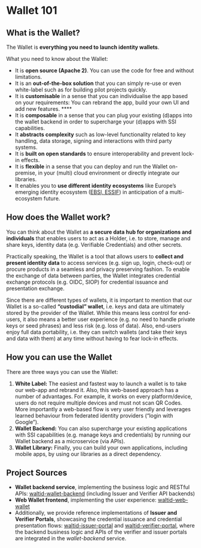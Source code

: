 # Wallet 101

## What is the Wallet?

The Wallet is **everything you need to launch identity wallets**.

What you need to know about the Wallet:

* It is **open source (Apache 2)**. You can use the code for free and without limitations. &#x20;
* It is an **out-of-the-box solution** that you can simply re-use or even white-label such as for building pilot projects quickly.
* It is **customisable** in a sense that you can individualise the app based on your requirements: You can rebrand the app, build your own UI and add new features. ****&#x20;
* It is **composable** in a sense that you can plug your existing (d)apps into the wallet backend in order to supercharge your (d)apps with SSI capabilities.&#x20;
* It **abstracts complexity** such as low-level functionality related to key handling, data storage, signing and interactions with third party systems.
* It is **built on open standards** to ensure interoperability and prevent lock-in effects.
* It is **flexible** in a sense that you can deploy and run the Wallet on-premise, in your (multi) cloud environment or directly integrate our libraries.&#x20;
* It enables you to **use different identity ecosystems** like Europe’s emerging identity ecosystem ([EBSI, ESSIF](https://ec.europa.eu/digital-building-blocks/wikis/display/ebsi)) in anticipation of a multi-ecosystem future.

## How does the Wallet work?

You can think about the Wallet as **a secure data hub for organizations and individuals** that enables users to act as a Holder, i.e. to store, manage and share keys, identity data (e.g. Verifiable Credentials) and other secrets.&#x20;

Practically speaking, the Wallet is a tool that allows users to **collect and present identity data** to access services (e.g. sign up, login, check-out) or procure products in a seamless and privacy preserving fashion. To enable the exchange of data between parties, the Wallet integrates credential exchange protocols (e.g. OIDC, SIOP) for credential issuance and presentation exchange.

Since there are different types of wallets, it is important to mention that our Wallet is a so-called **“custodial” wallet**, i.e. keys and data are ultimately stored by the provider of the Wallet. While this means less control for end-users, it also means a better user experience (e.g. no need to handle private keys or seed phrases) and less risk (e.g. loss of data). Also, end-users enjoy full data portability, i.e. they can switch wallets (and take their keys and data with them) at any time without having to fear lock-in effects.

## How you can use the Wallet

There are three ways you can use the Wallet:

1. **White Label:** The easiest and fastest way to launch a wallet is to take our web-app and rebrand it. Also, this web-based approach has a number of advantages. For example, it works on every platform/device, users do not require multiple devices and must not scan QR Codes. More importantly a web-based flow is very user friendly and leverages learned behaviour from federated identity providers (“login with Google”).
2. **Wallet Backend:** You can also supercharge your existing applications with SSI capabilities (e.g. manage keys and credentials) by running our Wallet backend as a microservice (via APIs).
3. **Wallet Library:** Finally, you can build your own applications, including mobile apps, by using our libraries as a direct dependency.

## Project Sources

* **Wallet backend service**, implementing the business logic and RESTful APIs: [waltid-wallet-backend](https://github.com/walt-id/waltid-wallet-backend) (including Issuer and Verifier API backends)
* **Web Wallet frontend**, implementing the user experience: [waltid-web-wallet](https://github.com/walt-id/waltid-web-wallet)
* Additionally, we provide reference implementations of **Issuer and Verifier Portals**, showcasing the credential issuance and credential presentation flows: [waltid-issuer-portal](https://github.com/walt-id/waltid-issuer-portal) and [waltid-verifier-portal](https://github.com/walt-id/waltid-verifier-portal), where the backend business logic and APIs of the verifier and issuer portals are integrated in the _wallet-backend_ service.&#x20;

